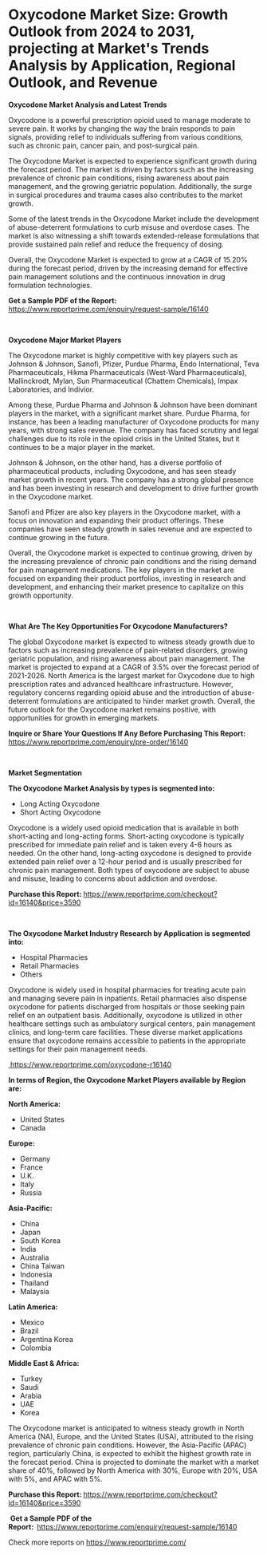 <p><h1>Oxycodone Market Size: Growth Outlook from 2024 to 2031, projecting at Market's Trends Analysis by Application, Regional Outlook, and Revenue</h1></p><p><strong>Oxycodone Market Analysis and Latest Trends</strong></p>
<p><p>Oxycodone is a powerful prescription opioid used to manage moderate to severe pain. It works by changing the way the brain responds to pain signals, providing relief to individuals suffering from various conditions, such as chronic pain, cancer pain, and post-surgical pain.</p><p>The Oxycodone Market is expected to experience significant growth during the forecast period. The market is driven by factors such as the increasing prevalence of chronic pain conditions, rising awareness about pain management, and the growing geriatric population. Additionally, the surge in surgical procedures and trauma cases also contributes to the market growth.</p><p>Some of the latest trends in the Oxycodone Market include the development of abuse-deterrent formulations to curb misuse and overdose cases. The market is also witnessing a shift towards extended-release formulations that provide sustained pain relief and reduce the frequency of dosing.</p><p>Overall, the Oxycodone Market is expected to grow at a CAGR of 15.20% during the forecast period, driven by the increasing demand for effective pain management solutions and the continuous innovation in drug formulation technologies.</p></p>
<p><strong>Get a Sample PDF of the Report:&nbsp;</strong> <a href="https://www.reportprime.com/enquiry/request-sample/16140">https://www.reportprime.com/enquiry/request-sample/16140</a></p>
<p>&nbsp;</p>
<p><strong>Oxycodone Major Market Players</strong></p>
<p><p>The Oxycodone market is highly competitive with key players such as Johnson & Johnson, Sanofi, Pfizer, Purdue Pharma, Endo International, Teva Pharmaceuticals, Hikma Pharmaceuticals (West-Ward Pharmaceuticals), Mallinckrodt, Mylan, Sun Pharmaceutical (Chattem Chemicals), Impax Laboratories, and Indivior. </p><p>Among these, Purdue Pharma and Johnson & Johnson have been dominant players in the market, with a significant market share. Purdue Pharma, for instance, has been a leading manufacturer of Oxycodone products for many years, with strong sales revenue. The company has faced scrutiny and legal challenges due to its role in the opioid crisis in the United States, but it continues to be a major player in the market.</p><p>Johnson & Johnson, on the other hand, has a diverse portfolio of pharmaceutical products, including Oxycodone, and has seen steady market growth in recent years. The company has a strong global presence and has been investing in research and development to drive further growth in the Oxycodone market.</p><p>Sanofi and Pfizer are also key players in the Oxycodone market, with a focus on innovation and expanding their product offerings. These companies have seen steady growth in sales revenue and are expected to continue growing in the future.</p><p>Overall, the Oxycodone market is expected to continue growing, driven by the increasing prevalence of chronic pain conditions and the rising demand for pain management medications. The key players in the market are focused on expanding their product portfolios, investing in research and development, and enhancing their market presence to capitalize on this growth opportunity.</p></p>
<p>&nbsp;</p>
<p><strong>What Are The Key Opportunities For Oxycodone Manufacturers?</strong></p>
<p><p>The global Oxycodone market is expected to witness steady growth due to factors such as increasing prevalence of pain-related disorders, growing geriatric population, and rising awareness about pain management. The market is projected to expand at a CAGR of 3.5% over the forecast period of 2021-2026. North America is the largest market for Oxycodone due to high prescription rates and advanced healthcare infrastructure. However, regulatory concerns regarding opioid abuse and the introduction of abuse-deterrent formulations are anticipated to hinder market growth. Overall, the future outlook for the Oxycodone market remains positive, with opportunities for growth in emerging markets.</p></p>
<p><strong>Inquire or Share Your Questions If Any Before Purchasing This Report:</strong> <a href="https://www.reportprime.com/enquiry/pre-order/16140">https://www.reportprime.com/enquiry/pre-order/16140</a></p>
<p>&nbsp;</p>
<p><strong>Market Segmentation</strong></p>
<p><strong>The Oxycodone Market Analysis by types is segmented into:</strong></p>
<p><ul><li>Long Acting Oxycodone</li><li>Short Acting Oxycodone</li></ul></p>
<p><p>Oxycodone is a widely used opioid medication that is available in both short-acting and long-acting forms. Short-acting oxycodone is typically prescribed for immediate pain relief and is taken every 4-6 hours as needed. On the other hand, long-acting oxycodone is designed to provide extended pain relief over a 12-hour period and is usually prescribed for chronic pain management. Both types of oxycodone are subject to abuse and misuse, leading to concerns about addiction and overdose.</p></p>
<p><strong>Purchase this Report:&nbsp;</strong><a href="https://www.reportprime.com/checkout?id=16140&price=3590">https://www.reportprime.com/checkout?id=16140&price=3590</a></p>
<p>&nbsp;</p>
<p><strong>The Oxycodone Market Industry Research by Application is segmented into:</strong></p>
<p><ul><li>Hospital Pharmacies</li><li>Retail Pharmacies</li><li>Others</li></ul></p>
<p><p>Oxycodone is widely used in hospital pharmacies for treating acute pain and managing severe pain in inpatients. Retail pharmacies also dispense oxycodone for patients discharged from hospitals or those seeking pain relief on an outpatient basis. Additionally, oxycodone is utilized in other healthcare settings such as ambulatory surgical centers, pain management clinics, and long-term care facilities. These diverse market applications ensure that oxycodone remains accessible to patients in the appropriate settings for their pain management needs.</p></p>
<p><a href="https://www.reportprime.com/oxycodone-r16140">&nbsp;https://www.reportprime.com/oxycodone-r16140</a></p>
<p><strong>In terms of Region, the Oxycodone Market Players available by Region are:</strong></p>
<p>
    <p> <strong> North America: </strong>
        <ul>
            <li>United States</li>
            <li>Canada</li>
        </ul>
        </p> 
    <p> <strong> Europe: </strong>
        <ul>
            <li>Germany</li>
            <li>France</li>
            <li>U.K.</li>
            <li>Italy</li>
            <li>Russia</li>
        </ul>
        </p> 
    <p> <strong> Asia-Pacific: </strong>
        <ul>
            <li>China</li>
            <li>Japan</li>
            <li>South Korea</li>
            <li>India</li>
            <li>Australia</li>
            <li>China Taiwan</li>
            <li>Indonesia</li>
            <li>Thailand</li>
            <li>Malaysia</li>
        </ul>
        </p> 
    <p> <strong> Latin America: </strong>
        <ul>
            <li>Mexico</li>
            <li>Brazil</li>
            <li>Argentina Korea</li>
            <li>Colombia</li>
        </ul>
        </p> 
    <p> <strong> Middle East & Africa: </strong>
        <ul>
            <li>Turkey</li>
            <li>Saudi</li>
            <li>Arabia</li>
            <li>UAE</li>
            <li>Korea</li>
        </ul>
    </p>
    </p>
<p><p>The Oxycodone market is anticipated to witness steady growth in North America (NA), Europe, and the United States (USA), attributed to the rising prevalence of chronic pain conditions. However, the Asia-Pacific (APAC) region, particularly China, is expected to exhibit the highest growth rate in the forecast period. China is projected to dominate the market with a market share of 40%, followed by North America with 30%, Europe with 20%, USA with 5%, and APAC with 5%.</p></p>
<p><strong>Purchase this Report: </strong><a href="https://www.reportprime.com/checkout?id=16140&price=3590">https://www.reportprime.com/checkout?id=16140&price=3590</a></p>
<p>&nbsp;<strong>Get a Sample PDF of the Report:&nbsp;&nbsp;</strong><a href="https://www.reportprime.com/enquiry/request-sample/16140">https://www.reportprime.com/enquiry/request-sample/16140</a></p>
<p><strong></strong></p>
<p>Check more reports on <a href="https://www.reportprime.com/">https://www.reportprime.com/</a></p>